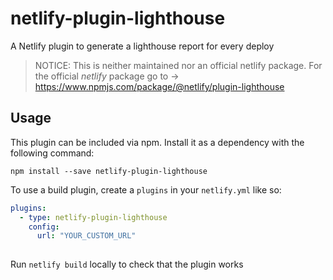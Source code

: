 # netlify-plugin-lighthouse

A Netlify plugin to generate a lighthouse report for every deploy

> NOTICE: This is neither maintained nor an official netlify package. For the official _*netlify*_ package go to -> https://www.npmjs.com/package/@netlify/plugin-lighthouse

## Usage
This plugin can be included via npm. Install it as a dependency with the following command:

```
npm install --save netlify-plugin-lighthouse
```

To use a build plugin, create a `plugins` in your `netlify.yml` like so: 

```yaml
plugins:
  - type: netlify-plugin-lighthouse
    config:
      url: "YOUR_CUSTOM_URL"
    
```

Run `netlify build` locally to check that the plugin works